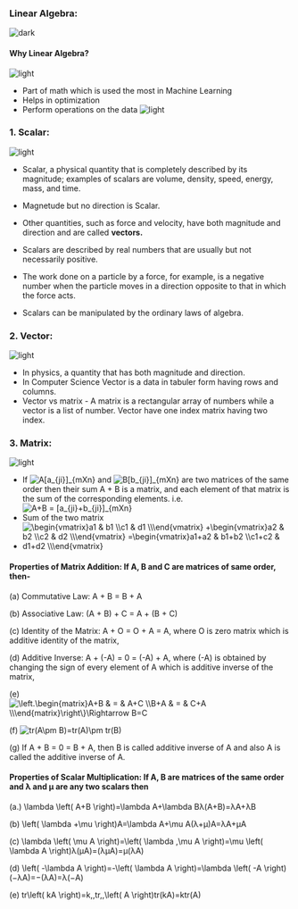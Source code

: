 ### Linear Algebra:
![dark](https://user-images.githubusercontent.com/12748752/132402918-976c6cc7-cc94-4267-9513-b3937504eb63.png)
#### Why Linear Algebra?
![light](https://user-images.githubusercontent.com/12748752/132402912-1a2a215e-de2f-4536-b28e-e75197136af9.png)

* Part of math which is used the most in Machine Learning
* Helps in optimization
* Perform operations on the data
![light](https://user-images.githubusercontent.com/12748752/132402912-1a2a215e-de2f-4536-b28e-e75197136af9.png)

### 1. Scalar:
![light](https://user-images.githubusercontent.com/12748752/132402912-1a2a215e-de2f-4536-b28e-e75197136af9.png)
* Scalar, a physical quantity that is completely described by its magnitude; examples of scalars are volume, density, speed, energy, mass, and time.
* Magnetude but no direction is Scalar.
* Other quantities, such as force and velocity, have both magnitude and direction and are called **vectors.**

* Scalars are described by real numbers that are usually but not necessarily positive.
* The work done on a particle by a force, for example, is a negative number when the particle moves in a direction opposite to that in which the force acts.
* Scalars can be manipulated by the ordinary laws of algebra.

### 2. Vector:
![light](https://user-images.githubusercontent.com/12748752/132402912-1a2a215e-de2f-4536-b28e-e75197136af9.png)
* In physics, a quantity that has both magnitude and direction. 
* In Computer Science Vector is a data in tabuler form having rows and columns.
* Vector vs matrix - A matrix is a rectangular array of numbers while a vector is a list of number. Vector have one index matrix having two index.
### 3. Matrix:
![light](https://user-images.githubusercontent.com/12748752/132402912-1a2a215e-de2f-4536-b28e-e75197136af9.png)
* If <img src="https://latex.codecogs.com/svg.image?A[a_{ji}]_{mXn}" title="A[a_{ji}]_{mXn}" /> and <img src="https://latex.codecogs.com/svg.image?B[b_{ji}]_{mXn}" title="B[b_{ji}]_{mXn}" /> are two matrices of the same order then their sum A + B is a matrix, and each element of that matrix is the sum of the corresponding elements. i.e. <img src="https://latex.codecogs.com/svg.image?A&plus;B&space;=&space;[a_{ji}&plus;b_{ji}]_{mXn}" title="A+B = [a_{ji}+b_{ji}]_{mXn}" />
* Sum of the two matrix
* <img src="https://latex.codecogs.com/svg.image?\begin{vmatrix}a1&space;&&space;b1&space;\\c1&space;&&space;d1&space;\\\end{vmatrix}&space;&plus;\begin{vmatrix}a2&space;&&space;b2&space;\\c2&space;&&space;d2&space;\\\end{vmatrix}&space;=\begin{vmatrix}a1&plus;a2&space;&&space;b1&plus;b2&space;\\c1&plus;c2&space;&&space;d1&plus;d2&space;\\\end{vmatrix}&space;" title="\begin{vmatrix}a1 & b1 \\c1 & d1 \\\end{vmatrix} +\begin{vmatrix}a2 & b2 \\c2 & d2 \\\end{vmatrix} =\begin{vmatrix}a1+a2 & b1+b2 \\c1+c2 & d1+d2 \\\end{vmatrix} " />
#### Properties of Matrix Addition: If A, B and C are matrices of same order, then-
(a) Commutative Law: A + B = B + A

(b) Associative Law:  (A + B) + C = A + (B + C)

(c) Identity of the Matrix: A + O =  O + A = A, where O is zero matrix which is additive identity of the matrix,

(d) Additive Inverse: A + (-A) = 0 = (-A) + A, where (-A) is obtained by changing the sign of every element of A which is additive inverse of the matrix,

(e) <img src="https://latex.codecogs.com/svg.image?\left.\begin{matrix}A&plus;B&space;&&space;=&space;&&space;A&plus;C&space;\\B&plus;A&space;&&space;=&space;&&space;C&plus;A&space;\\\end{matrix}\right\}\Rightarrow&space;B=C" title="\left.\begin{matrix}A+B & = & A+C \\B+A & = & C+A \\\end{matrix}\right\}\Rightarrow B=C" />

(f) <img src="https://latex.codecogs.com/svg.image?tr(A\pm&space;B)=tr(A)\pm&space;tr(B)" title="tr(A\pm B)=tr(A)\pm tr(B)" />

(g) If A + B = 0 = B + A, then B is called additive inverse of A and also A is called the additive inverse of A.


#### Properties of Scalar Multiplication: If A, B are matrices of the same order and λ and μ are any two scalars then

(a.) \lambda \left( A+B \right)=\lambda A+\lambda Bλ(A+B)=λA+λB

(b) \left( \lambda +\mu \right)A=\lambda A+\mu A(λ+μ)A=λA+μA

(c) \lambda \left( \mu A \right)=\left( \lambda \,\mu A \right)=\mu \left( \lambda A \right)λ(μA)=(λμA)=μ(λA)

(d) \left( -\lambda A \right)=-\left( \lambda A \right)=\lambda \left( -A \right)(−λA)=−(λA)=λ(−A)

(e) tr\left( kA \right)=k\,\,tr\,\,\left( A \right)tr(kA)=ktr(A)
